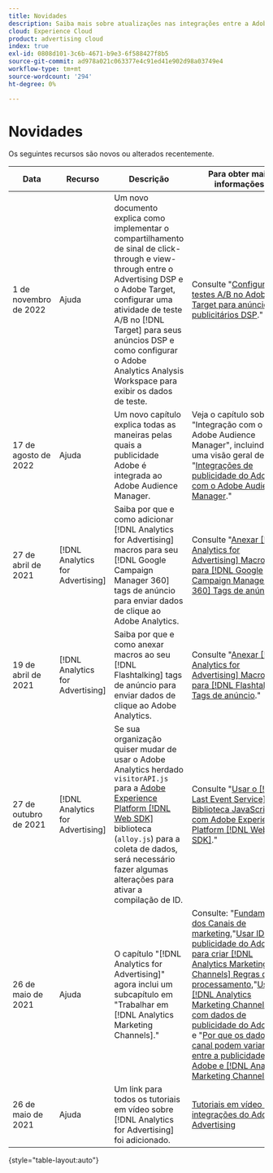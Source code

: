 ```yaml
---
title: Novidades
description: Saiba mais sobre atualizações nas integrações entre a Adobe Advertising e outros produtos e serviços no Adobe Experience Cloud.
cloud: Experience Cloud
product: advertising cloud
index: true
exl-id: 0808d101-3c6b-4671-b9e3-6f588427f8b5
source-git-commit: ad978a021c063377e4c91ed41e902d98a03749e4
workflow-type: tm+mt
source-wordcount: '294'
ht-degree: 0%

---
```


# Novidades

Os seguintes recursos são novos ou alterados recentemente.

| Data | Recurso | Descrição | Para obter mais informações |
| ---- | ------- | ----------- | -------------------- |
| 1 de novembro de 2022 | Ajuda | Um novo documento explica como implementar o compartilhamento de sinal de click-through e view-through entre o Advertising DSP e o Adobe Target, configurar uma atividade de teste A/B no [!DNL Target] para seus anúncios DSP e como configurar o Adobe Analytics Analysis Workspace para exibir os dados de teste. | Consulte &quot;[Configurar testes A/B no Adobe Target para anúncios publicitários DSP](/help/integrations/target/overview-ab-tests.md).&quot; |
| 17 de agosto de 2022 | Ajuda | Um novo capítulo explica todas as maneiras pelas quais a publicidade Adobe é integrada ao Adobe Audience Manager. | Veja o capítulo sobre &quot;Integração com o Adobe Audience Manager&quot;, incluindo uma visão geral de &quot;[Integrações de publicidade do Adobe com o Adobe Audience Manager](/help/integrations/audience-manager/overview.md).&quot; |
| 27 de abril de 2021 | [!DNL Analytics for Advertising] | Saiba por que e como adicionar [!DNL Analytics for Advertising] macros para seu [!DNL Google Campaign Manager 360] tags de anúncio para enviar dados de clique ao Adobe Analytics. | Consulte &quot;[Anexar [!DNL Analytics for Advertising] Macros para [!DNL Google Campaign Manager 360] Tags de anúncio](/help/integrations/analytics/macros-google-campaign-manager.md).&quot; |
| 19 de abril de 2021 | [!DNL Analytics for Advertising] | Saiba por que e como anexar macros ao seu [!DNL Flashtalking] tags de anúncio para enviar dados de clique ao Adobe Analytics. | Consulte &quot;[Anexar [!DNL Analytics for Advertising] Macros para [!DNL Flashtalking] Tags de anúncio](/help/integrations/analytics/macros-flashtalking.md).&quot; |
| 27 de outubro de 2021 | [!DNL Analytics for Advertising] | Se sua organização quiser mudar de usar o Adobe Analytics herdado `visitorAPI.js` para a [Adobe Experience Platform [!DNL Web SDK]](https://experienceleague.adobe.com/docs/experience-platform/edge/home.html) biblioteca (`alloy.js`) para a coleta de dados, será necessário fazer algumas alterações para ativar a compilação de ID. | Consulte &quot;[Usar o [!DNL Last Event Service] Biblioteca JavaScript com Adobe Experience Platform [!DNL Web SDK]](/help/integrations/analytics/web-sdk.md).&quot; |
| 26 de maio de 2021 | Ajuda | O capítulo &quot;[!DNL Analytics for Advertising]&quot; agora inclui um subcapítulo em &quot;Trabalhar em [!DNL Analytics Marketing Channels].&quot; | Consulte: &quot;[Fundamentos dos Canais de marketing](/help/integrations/analytics/marketing-channels/mc-overview.md),&quot;[Usar IDs de publicidade do Adobe para criar [!DNL Analytics Marketing Channels] Regras de processamento](/help/integrations/analytics/marketing-channels/mc-ids.md),&quot;[Usando [!DNL Analytics Marketing Channels] com dados de publicidade do Adobe](/help/integrations/analytics/marketing-channels/mc-ac-data.md),&quot; e &quot;[Por que os dados de canal podem variar entre a publicidade Adobe e [!DNL Analytics Marketing Channels]](/help/integrations/analytics/marketing-channels/mc-data-variances.md).&quot; |
| 26 de maio de 2021 | Ajuda | Um link para todos os tutoriais em vídeo sobre [!DNL Analytics for Advertising] foi adicionado. | [Tutoriais em vídeo sobre integrações do Adobe Advertising](https://experienceleague.adobe.com/docs/advertising-cloud-learn/tutorials/overview.html) |

{style=&quot;table-layout:auto&quot;}

<!-- At some point, just make this an overview page instead?

Adobe Advertising is integrated with the following Adobe Experience Cloud products:

* [Adobe Analytics](/help/integrations/analytics/overview.md)

* Adobe Audience Manager

* Adobe Campaign (Adobe Advertising Search only)

 -->
